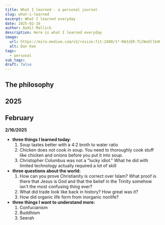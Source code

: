 ```yaml
---
title: What I learned - a personal journal
slug: what-i-learned
excerpt: What I learned everyday
date: 2025-02-16
author: Aadil Mallick
description: Here is what I learned everyday
image:
  url: https://miro.medium.com/v2/resize:fit:2400/1*-RA3zER-TLCWxUllb4H8LQ.jpeg
  alt: Dan Koe
tags:
  - personal
sub_tags: 
draft: false
---
```

## The philosophy

## 2025

## February

**2/16/2025**

- **three things I learned today**:
	1. Soup tastes better with a 4:2 broth to water ratio
	2. Chicken does not cook in soup. You need to thoroughly cook stuff like chicken and onions before you put it into soup. 
	3. Christopher Columbus was not a "lucky idiot." What he did with limited technology actually required a lot of skill
- **three questions about the world:**
	1. How can you prove Christianity is correct over Islam? What proof is there that Jesus is God and that the belief in the Trinity somehow isn't the most confusing thing ever?
	2. What did trade look like back in history? How great was it?
	3. How did organic life form from inorganic nonlife?
- **three things I want to understand more:**
	1. Confucianism
	2. Buddhism
	3. Seerah

